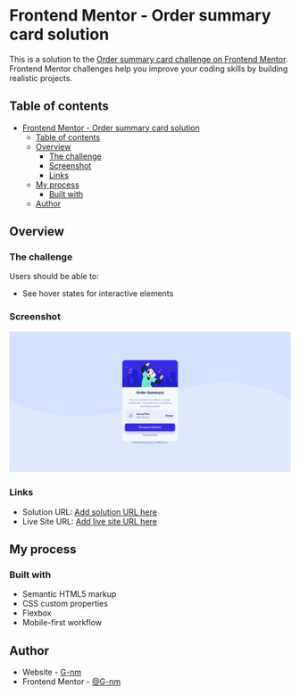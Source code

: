 # Frontend Mentor - Order summary card solution

This is a solution to the [Order summary card challenge on Frontend Mentor](https://www.frontendmentor.io/challenges/order-summary-component-QlPmajDUj). Frontend Mentor challenges help you improve your coding skills by building realistic projects.

## Table of contents

- [Frontend Mentor - Order summary card solution](#frontend-mentor---order-summary-card-solution)
  - [Table of contents](#table-of-contents)
  - [Overview](#overview)
    - [The challenge](#the-challenge)
    - [Screenshot](#screenshot)
    - [Links](#links)
  - [My process](#my-process)
    - [Built with](#built-with)
  - [Author](#author)

## Overview

### The challenge

Users should be able to:

-  See hover states for interactive elements

### Screenshot

![](./screenshot.png)

### Links

-  Solution URL: [Add solution URL here](https://www.frontendmentor.io/solutions/responsive-order-summary-component-pLVojegIe)
-  Live Site URL: [Add live site URL here](https://g-nm.github.io/frontend_mentor/order-summary-component-main/)

## My process

### Built with

-  Semantic HTML5 markup
-  CSS custom properties
-  Flexbox
-  Mobile-first workflow

## Author

-  Website - [G-nm](https://www.frontendmentor.io/profile/G-nm)
-  Frontend Mentor - [@G-nm](https://www.frontendmentor.io/profile/G-nm)
